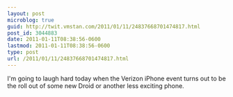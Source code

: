 ```yaml
---
layout: post
microblog: true
guid: http://twit.vmstan.com/2011/01/11/24837668701474817.html
post_id: 3044883
date: 2011-01-11T08:38:56-0600
lastmod: 2011-01-11T08:38:56-0600
type: post
url: /2011/01/11/24837668701474817.html
---
```

I'm going to laugh hard today when the Verizon iPhone event turns out to be the roll out of some new Droid or another less exciting phone.

